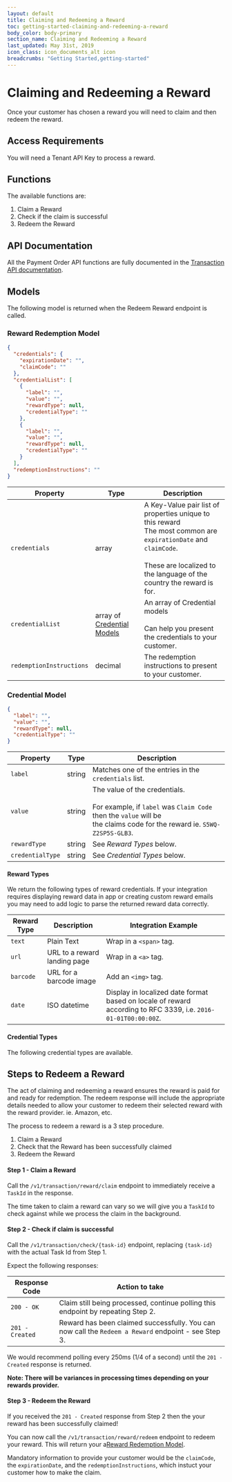 ```yaml
---
layout: default
title: Claiming and Redeeming a Reward
toc: getting-started-claiming-and-redeeming-a-reward
body_color: body-primary
section_name: Claiming and Redeeming a Reward
last_updated: May 31st, 2019
icon_class: icon_documents_alt icon
breadcrumbs: "Getting Started,getting-started"
---
```

# Claiming and Redeeming a Reward
Once your customer has chosen a reward you will need to claim and then redeem the reward.

## Access Requirements
You will need a Tenant API Key to process a reward.

## Functions
The available functions are:

1. Claim a Reward
2. Check if the claim is successful
3. Redeem the Reward

## API Documentation
All the Payment Order API functions are fully documented in the [Transaction API documentation](https://api-docs.imbursepayments.com/?version=latest#09f68806-2b90-433d-9f6d-684cfef1d890).

## Models
The following model is returned when the Redeem Reward endpoint is called.

### Reward Redemption Model
```json
{
  "credentials": {
    "expirationDate": "",
    "claimCode": ""
  },
  "credentialList": [
    {
      "label": "",
      "value": "",
      "rewardType": null,
      "credentialType": ""
    },
    {
      "label": "",
      "value": "",
      "rewardType": null,
      "credentialType": ""
    }
  ],
  "redemptionInstructions": ""
}
```

Property | Type | Description
-|-|-
`credentials` | array | A Key-Value pair list of properties unique to this reward<br/>The most common are `expirationDate` and `claimCode`.<br/><br/>These are localized to the language of the country the reward is for.
`credentialList` | array of [Credential Models](#credential-models) | An array of Credential models<br/><br/>Can help you present the credentials to your customer.
`redemptionInstructions` | decimal | The redemption instructions to present to your customer.

### Credential Model
```json
{
  "label": "",
  "value": "",
  "rewardType": null,
  "credentialType": ""
}
```

Property | Type | Description
-|-|-
`label` | string | Matches one of the entries in the `credentials` list.
`value` | string | The value of the credentials.<br/><br/>For example, if `label` was `Claim Code` then the `value` will be<br/>the claims code for the reward ie. `S5WQ-Z2SP5S-GLB3`.
`rewardType` | string | See *Reward Types* below.
`credentialType` | string | See *Credential Types* below.

#### Reward Types
We return the following types of reward credentials. If your integration requires displaying reward data in app or creating custom reward emails you may need to add logic to parse the returned reward data correctly.

Reward Type | Description | Integration Example
-|-|-
`text` | Plain Text | Wrap in a `<span>` tag.
`url` | URL to a reward landing page | Wrap in a `<a>` tag.
`barcode` | URL for a barcode image | Add an `<img>` tag.
`date` | ISO datetime | Display in localized date format based on locale of reward according to RFC 3339, i.e. `2016-01-01T00:00:00Z`.

#### Credential Types
The following credential types are available.

## Steps to Redeem a Reward
The act of claiming and redeeming a reward ensures the reward is paid for and ready for redemption. The redeem response will include the appropriate details needed to allow your customer to redeem their selected reward with the reward provider. ie. Amazon, etc.

The process to redeem a reward is a 3 step procedure.

1. Claim a Reward
2. Check that the Reward has been successfully claimed
3. Redeem the Reward

#### Step 1 - Claim a Reward
Call the `/v1/transaction/reward/claim` endpoint to immediately receive a `TaskId` in the response.

The time taken to claim a reward can vary so we will give you a `TaskId` to check against while we process the claim in the background.

#### Step 2 - Check if claim is successful
Call the `/v1/transaction/check/{task-id}` endpoint, replacing `{task-id}` with the actual Task Id from Step 1.

Expect the following responses:

Response Code | Action to take
-|-
`200 - OK` | Claim still being processed, continue polling this endpoint by repeating Step 2.
`201 - Created` | Reward has been claimed successfully. You can now call the `Redeem a Reward` endpoint - see Step 3.

We would recommend polling every 250ms (1/4 of a second) until the `201 - Created` response is returned.

**Note: There will be variances in processing times depending on your rewards provider.**

#### Step 3 - Redeem the Reward
If you received the `201 - Created` response from Step 2 then the your reward has been successfully claimed! 

You can now call the `/v1/transaction/reward/redeem` endpoint to redeem your reward. This will return your a[Reward Redemption Model](#reward-redemption-model).

Mandatory information to provide your customer would be the `claimCode`, the `expirationDate`, and the `redemptionInstructions`, which instuct your customer how to make the claim.
